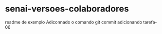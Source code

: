 # senai-versoes-colaboradores
readme de exemplo
Adiconnado o comando git commit
adicionando tarefa-06

